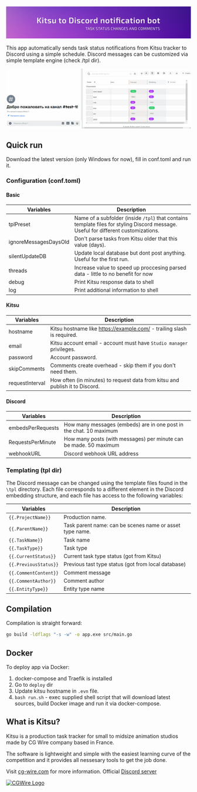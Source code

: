 ![Kitsu (CGWire) automatic notifications to Discord](https://raw.githubusercontent.com/keshon/assets/main/kitsu-to-discord-task-notification/header.jpeg)

This app automatically sends task status notifications from Kitsu tracker to Discord using a simple schedule. Discord messages can be customized via simple template engine (check /tpl dir).

<kbd>![# Demo](https://raw.githubusercontent.com/keshon/assets/main/kitsu-to-discord-task-notification/demo.gif)</kbd>


## Quick run
Download the latest version (only Windows for now), fill in conf.toml and run it.

### Configuration (conf.toml)
#### Basic
| Variables | Description |
| - | - |
|tplPreset| Name of a subfolder (inside `/tpl`) that contains template files for styling Discord message. Useful for different customizations.
| ignoreMessagesDaysOld | Don't parse tasks from Kitsu older that this value (days). |
| silentUpdateDB | Update local database but dont post anything. Useful for the first run. |
| threads | Increase value to speed up proccesing parsed data - little to no benefit for now |
| debug | Print Kitsu response data to shell |
| log | Print additional information to shell |
#### Kitsu
| Variables | Description |
| - | - |
| hostname | Kitsu hostname like https://example.com/ - trailing slash is required. |
| email | Kitsu account email - account must have `Studio manager` privileges. |
| password | Account password. |
| skipComments | Comments create overhead - skip them if you don't need them. |
| requestInterval | How often (in minutes) to request data from kitsu and publish it to Discord. |
#### Discord
| Variables | Description |
| - | - |
| embedsPerRequests | How many messages (embeds) are in one post in the chat. 10 maximum |
| RequestsPerMinute | How many posts (with messages) per minute can be made. 50 maximum |
| webhookURL | Discord webhook URL address |

### Templating (tpl dir)
The Discord message can be changed using the template files found in the `\tpl` directory.
Each file corresponds to a different element in the Discord embedding structure, and each file has access to the following variables:

| Variables | Description |
| - | - |
| `{{.ProjectName}}` | Production name. |
| `{{.ParentName}}` | Task parent name: can be scenes name or asset type name. |
| `{{.TaskName}}` | Task name |
| `{{.TaskType}}` | Task type |
| `{{.CurrentStatus}}` | Current task type status (got from Kitsu) |
| `{{.PreviousStatus}}` | Previous tast type status (got from local database) |
| `{{.CommentContent}}` | Comment message |
| `{{.CommentAuthor}}` | Comment author |
| `{{.EntityType}}` | Entity type name |

## Compilation
Compilation is straight forward: 
```bash
go build -ldflags "-s -w" -o app.exe src/main.go
```
## Docker
To deploy app via Docker:
1. docker-compose and Traefik is installed
2. Go to `deploy` dir
3. Update kitsu hostname in `.evn` file.
4. `bash run.sh` - exec supplied shell script that will download latest sources, build Docker image and run it via docker-compose.

## What is Kitsu?
Kitsu is a production task tracker for small to midsize animation studios made by CG Wire company based in France.

The software is lightweight and simple with the easiest learning curve of the competition and it provides all nessesary tools to get the job done.

Visit [cg-wire.com](https://cg-wire.com) for more information.
Official [Discord server](https://discord.com/invite/VbCxtKN)

[![CGWire Logo](https://zou.cg-wire.com/cgwire.png)](https://cgwire.com)
